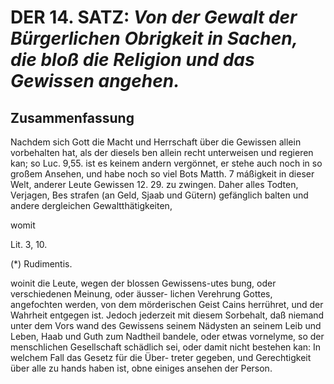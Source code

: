 <!-- seite 671 -->
DER 14. SATZ: *Von der Gewalt der Bürgerlichen Obrigkeit in Sachen, die bloß die Religion und das Gewissen angehen.*
====================================================================================================================

Zusammenfassung
---------------

Nachdem sich Gott die Macht und Herrschaft über
die Gewissen allein vorbehalten hat, als der diesels
ben allein recht unterweisen und regieren kan; so Luc. 9,55.
ist es keinem andern vergönnet, er stehe auch noch
in so großem Ansehen, und habe noch so viel Bots Matth. 7
máßigkeit in dieser Welt, anderer Leute Gewissen 12. 29.
zu zwingen. Daher alles Todten, Verjagen, Bes
strafen (an Geld, Sjaab und Gütern) gefänglich
balten und andere dergleichen Gewaltthätigkeiten,

womit

Lit. 3, 10.

(*) Rudimentis.
<!-- seite 672 -->
 woinit die Leute, wegen der blossen Gewissens-utes
bung, oder verschiedenen Meinung, oder äusser-
lichen Verehrung Gottes, angefochten werden,
von dem mörderischen Geist Cains herrühret, und
der Wahrheit entgegen ist. Jedoch jederzeit mit
diesem Sorbehalt, daß niemand unter dem Vors
wand des Gewissens seinem Nädysten an seinem
Leib und Leben, Haab und Guth zum Nadtheil
bandele, oder etwas vornelyme, so der menschlichen
Gesellschaft schädlich sei, oder damit nicht bestehen
kan: In welchem Fall das Gesetz für die Über-
treter gegeben, und Gerechtigkeit über alle zu hands
haben ist, obne einiges ansehen der Person.
